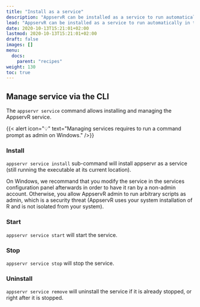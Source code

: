 ```yaml
---
title: "Install as a service"
description: "AppservR can be installed as a service to run automatically in the background."
lead: "AppservR can be installed as a service to run automatically in the background."
date: 2020-10-13T15:21:01+02:00
lastmod: 2020-10-13T15:21:01+02:00
draft: false
images: []
menu:
  docs:
    parent: "recipes"
weight: 130
toc: true
---
```


## Manage service via the CLI

The `appservr service` command allows installing and managing the AppservR service.

{{< alert icon="💡" text="Managing services requires to run a command prompt as admin on Windows." />}}

### Install

`appservr service install` sub-command will install appservr as a service (still running the executable at its current location).

On Windows, we recommand that you modify the service in the services configuration panel afterwards in order to have it ran by a non-admin account. Otherwise, you allow AppservR admin to run arbitrary scripts as admin, which is a security threat (AppservR uses your system installation of R and is not isolated from your system).

### Start

`appservr service start` will start the service.

### Stop

`appservr service stop` will stop the service.

### Uninstall

`appservr service remove` will uninstall the service if it is already stopped, or right after it is stopped.
